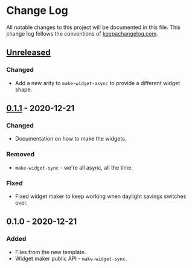 # Change Log
All notable changes to this project will be documented in this file. This change log follows the conventions of [keepachangelog.com](http://keepachangelog.com/).

## [Unreleased]
### Changed
- Add a new arity to `make-widget-async` to provide a different widget shape.

## [0.1.1] - 2020-12-21
### Changed
- Documentation on how to make the widgets.

### Removed
- `make-widget-sync` - we're all async, all the time.

### Fixed
- Fixed widget maker to keep working when daylight savings switches over.

## 0.1.0 - 2020-12-21
### Added
- Files from the new template.
- Widget maker public API - `make-widget-sync`.

[Unreleased]: https://github.com/your-name/day18/compare/0.1.1...HEAD
[0.1.1]: https://github.com/your-name/day18/compare/0.1.0...0.1.1
